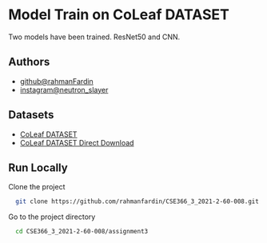 
# Model Train on CoLeaf DATASET 

Two models have been trained. ResNet50 and CNN. 


## Authors

- [github@rahmanFardin](https://www.github.com/rahmanFardin)
- [instagram@neutron_slayer](https://www.instagram.com/neutron_slayer)

## Datasets
- [CoLeaf DATASET](https://data.mendeley.com/datasets/brfgw46wzb/1)
- [CoLeaf DATASET Direct Download](https://prod-dcd-datasets-cache-zipfiles.s3.eu-west-1.amazonaws.com/brfgw46wzb-1.zip)

## Run Locally

Clone the project

```bash
  git clone https://github.com/rahmanfardin/CSE366_3_2021-2-60-008.git
```

Go to the project directory

```bash
  cd CSE366_3_2021-2-60-008/assignment3
```

